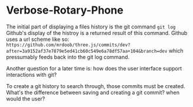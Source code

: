 # Verbose-Rotary-Phone

The initial part of displaying a files history is the git command `git log`
Github's display of the histroy is a returned result of this command.
Github uses a url scheme like so:
`https://github.com/mrdoob/three.js/commits/dev?after=3a9152af37e7879e5ed41cb60c549e6a78df57aa+104&branch=dev`
which pressumably feeds back into the git log command.

Another question for a later time is: how does the user interface support interactions with git?

To create a git history to search through, those commits must be created. What's the difference between saving and creating a git commit? when would the user?